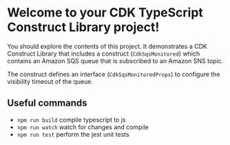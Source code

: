 # Welcome to your CDK TypeScript Construct Library project!

You should explore the contents of this project. It demonstrates a CDK Construct Library that includes a construct (`CdkSqsMonitored`)
which contains an Amazon SQS queue that is subscribed to an Amazon SNS topic.

The construct defines an interface (`CdkSqsMonitoredProps`) to configure the visibility timeout of the queue.

## Useful commands

 * `npm run build`   compile typescript to js
 * `npm run watch`   watch for changes and compile
 * `npm run test`    perform the jest unit tests